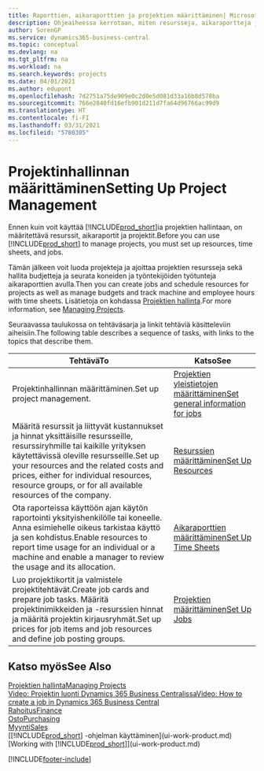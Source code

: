 ```yaml
---
title: Raporttien, aikaraporttien ja projektien määrittäminen| Microsoft Docs
description: Ohjeaiheessa kerrotaan, miten resursseja, aikaraportteja ja projektitöitä määritetään projektin hallintaa varten.
author: SorenGP
ms.service: dynamics365-business-central
ms.topic: conceptual
ms.devlang: na
ms.tgt_pltfrm: na
ms.workload: na
ms.search.keywords: projects
ms.date: 04/01/2021
ms.author: edupont
ms.openlocfilehash: 7d2751a75de909e0c2d0e5d081d33a16b8d578ba
ms.sourcegitcommit: 766e2840fd16efb901d211d7fa64d96766ac99d9
ms.translationtype: HT
ms.contentlocale: fi-FI
ms.lasthandoff: 03/31/2021
ms.locfileid: "5780305"
---
```

# <a name="setting-up-project-management"></a><span data-ttu-id="1505b-103">Projektinhallinnan määrittäminen</span><span class="sxs-lookup"><span data-stu-id="1505b-103">Setting Up Project Management</span></span>
<span data-ttu-id="1505b-104">Ennen kuin voit käyttää [!INCLUDE[prod_short](includes/prod_short.md)]ia projektien hallintaan, on määritettävä resurssit, aikaraportit ja projektit.</span><span class="sxs-lookup"><span data-stu-id="1505b-104">Before you can use [!INCLUDE[prod_short](includes/prod_short.md)] to manage projects, you must set up resources, time sheets, and jobs.</span></span>

<span data-ttu-id="1505b-105">Tämän jälkeen voit luoda projekteja ja ajoittaa projektien resursseja sekä hallita budjetteja ja seurata koneiden ja työntekijöiden työtunteja aikaraporttien avulla.</span><span class="sxs-lookup"><span data-stu-id="1505b-105">Then you can create jobs and schedule resources for projects as well as manage budgets and track machine and employee hours with time sheets.</span></span> <span data-ttu-id="1505b-106">Lisätietoja on kohdassa [Projektien hallinta](projects-manage-projects.md).</span><span class="sxs-lookup"><span data-stu-id="1505b-106">For more information, see [Managing Projects](projects-manage-projects.md).</span></span>  

<span data-ttu-id="1505b-107">Seuraavassa taulukossa on tehtäväsarja ja linkit tehtäviä käsitteleviin aiheisiin.</span><span class="sxs-lookup"><span data-stu-id="1505b-107">The following table describes a sequence of tasks, with links to the topics that describe them.</span></span>

| <span data-ttu-id="1505b-108">Tehtävä</span><span class="sxs-lookup"><span data-stu-id="1505b-108">To</span></span> | <span data-ttu-id="1505b-109">Katso</span><span class="sxs-lookup"><span data-stu-id="1505b-109">See</span></span> |
| --- | --- |
| <span data-ttu-id="1505b-110">Projektinhallinnan määrittäminen.</span><span class="sxs-lookup"><span data-stu-id="1505b-110">Set up project management.</span></span>|[<span data-ttu-id="1505b-111">Projektien yleistietojen määrittäminen</span><span class="sxs-lookup"><span data-stu-id="1505b-111">Set general information for jobs</span></span>](projects-how-setup-jobs.md#to-set-general-information-for-jobs)|
| <span data-ttu-id="1505b-112">Määritä resurssit ja liittyvät kustannukset ja hinnat yksittäisille resursseille, resurssiryhmille tai kaikille yrityksen käytettävissä oleville resursseille.</span><span class="sxs-lookup"><span data-stu-id="1505b-112">Set up your resources and the related costs and prices, either for individual resources, resource groups, or for all available resources of the company.</span></span> |[<span data-ttu-id="1505b-113">Resurssien määrittäminen</span><span class="sxs-lookup"><span data-stu-id="1505b-113">Set Up Resources</span></span>](projects-how-setup-resources.md) |
| <span data-ttu-id="1505b-114">Ota raporteissa käyttöön ajan käytön raportointi yksityishenkilölle tai koneelle. Anna esimiehelle oikeus tarkistaa käyttö ja sen kohdistus.</span><span class="sxs-lookup"><span data-stu-id="1505b-114">Enable resources to report time usage for an individual or a machine and enable a manager to review the usage and its allocation.</span></span> |[<span data-ttu-id="1505b-115">Aikaraporttien määrittäminen</span><span class="sxs-lookup"><span data-stu-id="1505b-115">Set Up Time Sheets</span></span>](projects-how-setup-time-sheets.md) |
| <span data-ttu-id="1505b-116">Luo projektikortit ja valmistele projektitehtävät.</span><span class="sxs-lookup"><span data-stu-id="1505b-116">Create job cards and prepare job tasks.</span></span> <span data-ttu-id="1505b-117">Määritä projektinimikkeiden ja -resurssien hinnat ja määritä projektin kirjausryhmät.</span><span class="sxs-lookup"><span data-stu-id="1505b-117">Set up prices for job items and job resources and define job posting groups.</span></span> |[<span data-ttu-id="1505b-118">Projektien määrittäminen</span><span class="sxs-lookup"><span data-stu-id="1505b-118">Set Up Jobs</span></span>](projects-how-setup-jobs.md) |

## <a name="see-also"></a><span data-ttu-id="1505b-119">Katso myös</span><span class="sxs-lookup"><span data-stu-id="1505b-119">See Also</span></span>

[<span data-ttu-id="1505b-120">Projektien hallinta</span><span class="sxs-lookup"><span data-stu-id="1505b-120">Managing Projects</span></span>](projects-manage-projects.md)  
[<span data-ttu-id="1505b-121">Video: Projektin luonti Dynamics 365 Business Centralissa</span><span class="sxs-lookup"><span data-stu-id="1505b-121">Video: How to create a job in Dynamics 365 Business Central</span></span>](https://www.youtube.com/watch?v=VqaPWr7BWmw)  
[<span data-ttu-id="1505b-122">Rahoitus</span><span class="sxs-lookup"><span data-stu-id="1505b-122">Finance</span></span>](finance.md)  
[<span data-ttu-id="1505b-123">Osto</span><span class="sxs-lookup"><span data-stu-id="1505b-123">Purchasing</span></span>](purchasing-manage-purchasing.md)  
[<span data-ttu-id="1505b-124">Myynti</span><span class="sxs-lookup"><span data-stu-id="1505b-124">Sales</span></span>](sales-manage-sales.md)  
<span data-ttu-id="1505b-125">[[!INCLUDE[prod_short](includes/prod_short.md)] -ohjelman käyttäminen](ui-work-product.md)</span><span class="sxs-lookup"><span data-stu-id="1505b-125">[Working with [!INCLUDE[prod_short](includes/prod_short.md)]](ui-work-product.md)</span></span>  


[!INCLUDE[footer-include](includes/footer-banner.md)]